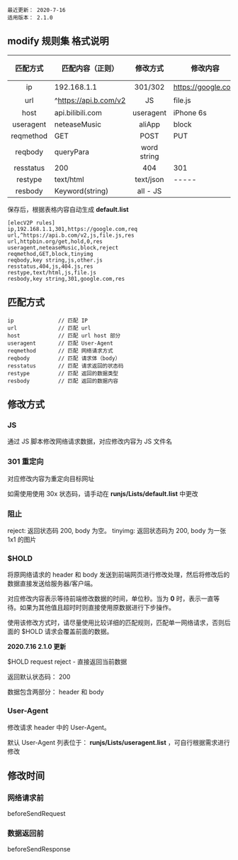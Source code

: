```
最近更新： 2020-7-16
适用版本： 2.1.0
```

## modify 规则集 格式说明

|   匹配方式   |    匹配内容（正则）   |  修改方式 |       修改内容      |  修改时间
 :-----------: | --------------------- | :-------: | ------------------- | ----------
| ip           | 192.168.1.1           | 301/302   | https://google.com  |  前(req)
| url          | ^https://api.b.com/v2 | JS        | file.js             |  后(res)
| host         | api.bilibili.com      | useragent | iPhone 6s           |  
| useragent    | neteaseMusic | aliApp | block     | reject|tinyimg
| reqmethod    | GET|POST|PUT|DELETE   | $HOLD     | 30
| reqbody      | queryPara|word string |           |
| resstatus    | 200 | 404 | 301 | ... |           |
| restype      | text/html | text/json | -----     |
| resbody      | Keyword(string)       | all - JS  |


保存后，根据表格内容自动生成 **default.list**

```
[elecV2P rules]
ip,192.168.1.1,301,https://google.com,req
url,^https://api.b.com/v2,js,file.js,res
url,httpbin.org/get,hold,0,res
useragent,neteaseMusic,block,reject
reqmethod,GET,block,tinyimg
reqbody,key string,js,other.js
resstatus,404,js,404.js,res
restype,text/html,js,file.js
resbody,key string,301,google.com,res
```

## 匹配方式

```
ip              // 匹配 IP 
url             // 匹配 url 
host            // 匹配 url host 部分
useragent       // 匹配 User-Agent 
reqmethod       // 匹配 网络请求方式
reqbody         // 匹配 请求体（body）
resstatus       // 匹配 请求返回的状态码
restype         // 匹配 返回的数据类型
resbody         // 匹配 返回的数据内容
```

## 修改方式

### JS

通过 JS 脚本修改网络请求数据，对应修改内容为 JS 文件名

### 301 重定向

对应修改内容为重定向目标网址

如需使用使用 30x 状态码，请手动在 **runjs/Lists/default.list** 中更改

### 阻止

reject: 返回状态码 200, body 为空。 
tinyimg: 返回状态码为 200, body 为一张 1x1 的图片

### $HOLD

将原网络请求的 header 和 body 发送到前端网页进行修改处理，然后将修改后的数据直接发送给服务器/客户端。

对应修改内容表示等待前端修改数据的时间，单位秒。当为 **0** 时，表示一直等待。如果为其他值且超时时则直接使用原数据进行下步操作。

使用该修改方式时，请尽量使用比较详细的匹配规则，匹配单一网络请求，否则后面的 $HOLD 请求会覆盖前面的数据。

**2020.7.16 2.1.0 更新**

$HOLD request reject - 直接返回当前数据

返回默认状态码： 200

数据包含两部分： header 和 body


### User-Agent

修改请求 header 中的 User-Agent。

默认 User-Agent 列表位于： **runjs/Lists/useragent.list** ，可自行根据需求进行修改

## 修改时间

### 网络请求前

beforeSendRequest

### 数据返回前

beforeSendResponse
